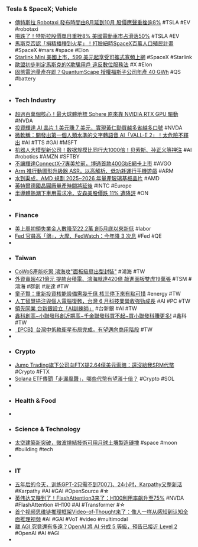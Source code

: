 ### Tesla & SpaceX; Vehicle
- [傳特斯拉 Robotaxi 發布時間由8月延到10月 股價應聲重挫逾8%](https://money.udn.com/money/story/123398/8090061) #TSLA #EV #robotaxi
- [啪跌了！特斯拉股價單日重挫8% 美國電動車市占滑落50%](https://tw.news.yahoo.com/啪跌了-特斯拉股價單日重挫8-美國電動車市占滑落50-015647538.html) #TSLA #EV
- [馬斯克否認「捐精播種到火星」！打臉紐時SpaceX百萬人口殖民計畫](https://www.blocktempo.com/musk-denies-donating-sperm-to-colonize-mars/) #SpaceX #mars #space #Elon
- [Starlink Mini 美國上市，599 美元起享受可攜式寬頻上網](https://technews.tw/2024/07/12/starlink-mini-available-in-us/) #SpaceX #Starlink
- [歐盟初步判定馬斯克的X欺騙用戶 違反數位服務法](https://news.cnyes.com/news/id/5637329) #X #Elon
- [固態電池量產在即？QuantumScape 授權福斯子公司年產 40 GWh](https://technews.tw/2024/07/12/volkswagen-powerco-quantumscape-sold-state-battery/) #QS #battery
-
- ### Tech Industry
- [超過百萬個核心！最大球體地標 Sphere 原來靠 NVIDIA RTX GPU 驅動](https://technews.tw/2024/07/11/vegas-sphere-nvidia-150-rtx-a6000-gpus/) #NVDA
- [投資輝達 AI 晶片 1 美元賺 7 美元，實現黃仁勳買越多省越多口號](https://technews.tw/2024/07/11/invest-in-huida-ai-chip-and-earn-7-yuan-for-1-yuan/) #NVDA
- [微軟稱：開發出第一個人類水準的文字轉語音 AI「VALL-E 2」！太危險不釋出](https://www.inside.com.tw/article/35590-microsoft-vall-e-2) #AI #TTS #GAI #MSFT
- [机器人大模型新公司！数据规模比同行大1000倍！贝索斯、孙正义等押注](https://www.jiqizhixin.com/articles/2024-07-12-9) #AI #robotics #AMZN #SFTBY
- [不讓輝達ConnectX-7專美於前，博通首款400GbE網卡上市](https://www.ithome.com.tw/review/163837) #AVGO
- [Arm 推行動圖形升級器 ASR，以高解析、低功耗運行手機遊戲](https://technews.tw/2024/07/12/arm-announces-an-open-source-graphics-upscaler/) #ARM
- [水到渠成，AMD 規劃 2025~2026 年量產玻璃基板晶片](https://technews.tw/2024/07/12/amd-plans-to-mass-produce-glass-substrate-chips-from-2025-to-2026/) #AMD
- [英特爾德國晶圓廠量產時間將延後](https://news.cnyes.com/news/id/5636067) #INTC #Europe
- [半導體熱潮下車用需求冷，安森美股價跌 11% 遭降評](https://finance.technews.tw/2024/07/12/sell-on-semiconductor-stock/) #ON
-
- ### Finance
- [美上周初領失業金人數降至22.2萬 創5月底以來新低](https://news.cnyes.com/news/id/5635886) #labor
- [Fed 官員高「鴿」，大摩、FedWatch：今年降 3 次息](https://finance.technews.tw/2024/07/12/fedwatch-3-interest-rate-cuts-this-year/) #Fed #QE
-
- ### Taiwan
- [CoWoS產能吃緊 鴻海攻"面板級扇出型封裝"](https://news.ustv.com.tw/newsdetail/20240711A057) #鴻海 #TW
- [外資賣超421億元 提款台積電、鴻海就達420億 敲進面板雙虎19萬張](https://news.cnyes.com/news/id/5637256) #TSM #鴻海 #群創 #友達 #TW
- [童子賢：重新投資核能設備需幾千億 核三停下來有點可惜](https://news.cnyes.com/news/id/5636731) #energy #TW
- [人工智慧挹注與個人電腦復甦，台灣 6 月科技業營收強勁成長](https://finance.technews.tw/2024/07/12/taiwans-technology-industry-revenue-grew-strongly-in-june/) #AI #PC #TW
- [領先同業 台新銀設立「AI訓練師」](https://tw.stock.yahoo.com/news/領先同業-台新銀設立「ai訓練師」-083725078.html) #台新銀 #AI #TW
- [鑫科創高~小聯發科創近期高~千金聯發科買不起~買小聯發科賺更多!](https://news.cnyes.com/news/id/5635712) #鑫科 #TW
- [【PCB】台灣中低軌衛星布局完成，有望邁向商用階段](https://uanalyze.com.tw/articles/302235636) #TW
-
- ### Crypto
- [Jump Trading旗下公司向FTX提2.64億美元索賠：還沒給我SRM代幣](https://abmedia.io/jump-trading-ftx-court-264m-serum-token-loan) #Crypto #FTX
- [Solana ETF傳聞「走漏風聲」，哪些代幣有望漲十倍？](https://news.cnyes.com/news/id/5632344) #Crypto #SOL
-
- ### Health & Food
-
- ### Science & Technology
- [太空建築新突破，微波燒結技術可用月球土壤製造磚塊](https://technews.tw/2024/07/12/microwave-sintering/) #space #moon #building #tech
-
- ### IT
- [五年后的今天，训练GPT-2只需不到700刀、24小时，Karpathy又整新活](https://www.jiqizhixin.com/articles/2024-07-12-7) #Karpathy #AI #GAI #OpenSource #☆
- [英伟达又赚到了！FlashAttention3来了：H100利用率飙升至75%](https://www.jiqizhixin.com/articles/2024-07-12-6) #NVDA #FlashAttention #H100 #AI #Transformer #☆
- [首个视频思维链推理框架Video-of-Thought来了：像人一样从感知到认知全面推理视频](https://www.jiqizhixin.com/articles/2024-07-12-3) #AI #GAI #VoT #video #multimodal
- [離 AGI 究竟還有多遠？OpenAI 將 AI 分成 5 等級，預告已接近 Level 2](https://www.inside.com.tw/article/35588-openai-5-levels-of-ai-progress) #OpenAI #AI #AGI
-